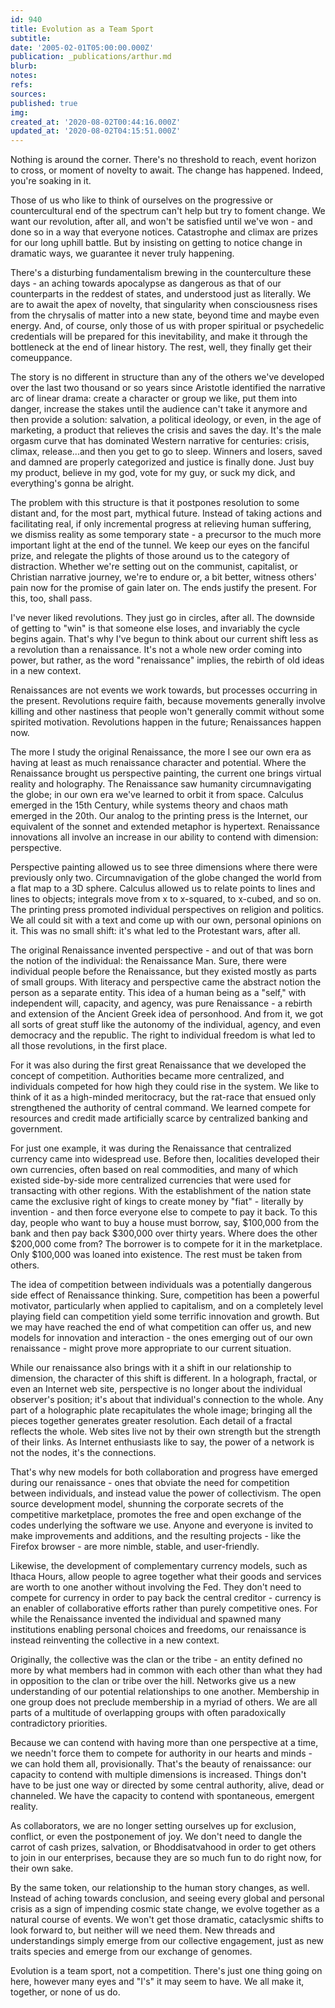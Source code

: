 ```yaml
---
id: 940
title: Evolution as a Team Sport
subtitle: 
date: '2005-02-01T05:00:00.000Z'
publication: _publications/arthur.md
blurb: 
notes: 
refs: 
sources: 
published: true
img: 
created_at: '2020-08-02T00:44:16.000Z'
updated_at: '2020-08-02T04:15:51.000Z'
---
```

Nothing is around the corner. There's no threshold to reach, event horizon to cross, or moment of novelty to await. The change has happened. Indeed, you're soaking in it.

Those of us who like to think of ourselves on the progressive or countercultural end of the spectrum can't help but try to foment change. We want our revolution, after all, and won't be satisfied until we've won - and done so in a way that everyone notices. Catastrophe and climax are prizes for our long uphill battle. But by insisting on getting to notice change in dramatic ways, we guarantee it never truly happening.

There's a disturbing fundamentalism brewing in the counterculture these days - an aching towards apocalypse as dangerous as that of our counterparts in the reddest of states, and understood just as literally. We are to await the apex of novelty, that singularity when consciousness rises from the chrysalis of matter into a new state, beyond time and maybe even energy. And, of course, only those of us with proper spiritual or psychedelic credentials will be prepared for this inevitability, and make it through the bottleneck at the end of linear history. The rest, well, they finally get their comeuppance.

The story is no different in structure than any of the others we've developed over the last two thousand or so years since Aristotle identified the narrative arc of linear drama: create a character or group we like, put them into danger, increase the stakes until the audience can't take it anymore and then provide a solution: salvation, a political ideology, or even, in the age of marketing, a product that relieves the crisis and saves the day. It's the male orgasm curve that has dominated Western narrative for centuries: crisis, climax, release...and then you get to go to sleep. Winners and losers, saved and damned are properly categorized and justice is finally done. Just buy my product, believe in my god, vote for my guy, or suck my dick, and everything's gonna be alright.

The problem with this structure is that it postpones resolution to some distant and, for the most part, mythical future. Instead of taking actions and facilitating real, if only incremental progress at relieving human suffering, we dismiss reality as some temporary state - a precursor to the much more important light at the end of the tunnel. We keep our eyes on the fanciful prize, and relegate the plights of those around us to the category of distraction. Whether we're setting out on the communist, capitalist, or Christian narrative journey, we're to endure or, a bit better, witness others' pain now for the promise of gain later on. The ends justify the present. For this, too, shall pass.

I've never liked revolutions. They just go in circles, after all. The downside of getting to "win" is that someone else loses, and invariably the cycle begins again. That's why I've begun to think about our current shift less as a revolution than a renaissance. It's not a whole new order coming into power, but rather, as the word "renaissance" implies, the rebirth of old ideas in a new context.

Renaissances are not events we work towards, but processes occurring in the present. Revolutions require faith, because movements generally involve killing and other nastiness that people won't generally commit without some spirited motivation. Revolutions happen in the future; Renaissances happen now.

The more I study the original Renaissance, the more I see our own era as having at least as much renaissance character and potential. Where the Renaissance brought us perspective painting, the current one brings virtual reality and holography. The Renaissance saw humanity circumnavigating the globe; in our own era we've learned to orbit it from space. Calculus emerged in the 15th Century, while systems theory and chaos math emerged in the 20th. Our analog to the printing press is the Internet, our equivalent of the sonnet and extended metaphor is hypertext. Renaissance innovations all involve an increase in our ability to contend with dimension: perspective.

Perspective painting allowed us to see three dimensions where there were previously only two. Circumnavigation of the globe changed the world from a flat map to a 3D sphere. Calculus allowed us to relate points to lines and lines to objects; integrals move from x to x-squared, to x-cubed, and so on. The printing press promoted individual perspectives on religion and politics. We all could sit with a text and come up with our own, personal opinions on it. This was no small shift: it's what led to the Protestant wars, after all.

The original Renaissance invented perspective - and out of that was born the notion of the individual: the Renaissance Man. Sure, there were individual people before the Renaissance, but they existed mostly as parts of small groups. With literacy and perspective came the abstract notion the person as a separate entity. This idea of a human being as a "self," with independent will, capacity, and agency, was pure Renaissance - a rebirth and extension of the Ancient Greek idea of personhood. And from it, we got all sorts of great stuff like the autonomy of the individual, agency, and even democracy and the republic. The right to individual freedom is what led to all those revolutions, in the first place.

For it was also during the first great Renaissance that we developed the concept of competition. Authorities became more centralized, and individuals competed for how high they could rise in the system. We like to think of it as a high-minded meritocracy, but the rat-race that ensued only strengthened the authority of central command. We learned compete for resources and credit made artificially scarce by centralized banking and government.

For just one example, it was during the Renaissance that centralized currency came into widespread use. Before then, localities developed their own currencies, often based on real commodities, and many of which existed side-by-side more centralized currencies that were used for transacting with other regions. With the establishment of the nation state came the exclusive right of kings to create money by "fiat" - literally by invention - and then force everyone else to compete to pay it back. To this day, people who want to buy a house must borrow, say, $100,000 from the bank and then pay back $300,000 over thirty years. Where does the other $200,000 come from? The borrower is to compete for it in the marketplace. Only $100,000 was loaned into existence. The rest must be taken from others.

The idea of competition between individuals was a potentially dangerous side effect of Renaissance thinking. Sure, competition has been a powerful motivator, particularly when applied to capitalism, and on a completely level playing field can competition yield some terrific innovation and growth. But we may have reached the end of what competition can offer us, and new models for innovation and interaction - the ones emerging out of our own renaissance - might prove more appropriate to our current situation.

While our renaissance also brings with it a shift in our relationship to dimension, the character of this shift is different. In a holograph, fractal, or even an Internet web site, perspective is no longer about the individual observer's position; it's about that individual's connection to the whole. Any part of a holographic plate recapitulates the whole image; bringing all the pieces together generates greater resolution. Each detail of a fractal reflects the whole. Web sites live not by their own strength but the strength of their links. As Internet enthusiasts like to say, the power of a network is not the nodes, it's the connections.

That's why new models for both collaboration and progress have emerged during our renaissance - ones that obviate the need for competition between individuals, and instead value the power of collectivism. The open source development model, shunning the corporate secrets of the competitive marketplace, promotes the free and open exchange of the codes underlying the software we use. Anyone and everyone is invited to make improvements and additions, and the resulting projects - like the Firefox browser - are more nimble, stable, and user-friendly.

Likewise, the development of complementary currency models, such as Ithaca Hours, allow people to agree together what their goods and services are worth to one another without involving the Fed. They don't need to compete for currency in order to pay back the central creditor - currency is an enabler of collaborative efforts rather than purely competitive ones. For while the Renaissance invented the individual and spawned many institutions enabling personal choices and freedoms, our renaissance is instead reinventing the collective in a new context.

Originally, the collective was the clan or the tribe - an entity defined no more by what members had in common with each other than what they had in opposition to the clan or tribe over the hill. Networks give us a new understanding of our potential relationships to one another. Membership in one group does not preclude membership in a myriad of others. We are all parts of a multitude of overlapping groups with often paradoxically contradictory priorities.

Because we can contend with having more than one perspective at a time, we needn't force them to compete for authority in our hearts and minds - we can hold them all, provisionally. That's the beauty of renaissance: our capacity to contend with multiple dimensions is increased. Things don't have to be just one way or directed by some central authority, alive, dead or channeled. We have the capacity to contend with spontaneous, emergent reality.

As collaborators, we are no longer setting ourselves up for exclusion, conflict, or even the postponement of joy. We don't need to dangle the carrot of cash prizes, salvation, or Bhoddisatvahood in order to get others to join in our enterprises, because they are so much fun to do right now, for their own sake.

By the same token, our relationship to the human story changes, as well. Instead of aching towards conclusion, and seeing every global and personal crisis as a sign of impending cosmic state change, we evolve together as a natural course of events. We won't get those dramatic, cataclysmic shifts to look forward to, but neither will we need them. New threads and understandings simply emerge from our collective engagement, just as new traits species and emerge from our exchange of genomes.

Evolution is a team sport, not a competition. There's just one thing going on here, however many eyes and "I's" it may seem to have. We all make it, together, or none of us do.
